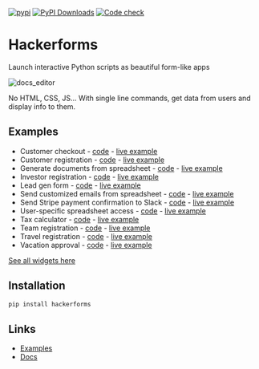 [![pypi](https://img.shields.io/pypi/v/hackerforms.svg)](https://pypi.python.org/pypi/hackerforms)
[![PyPI Downloads](https://img.shields.io/pypi/dm/hackerforms.svg)](https://pypi.org/project/hackerforms/)
[![Code check](https://github.com/abstra-app/hackerforms-lib/actions/workflows/code_check.yml/badge.svg)](https://github.com/abstra-app/hackerforms-lib/actions/workflows/code_check.yml)

# Hackerforms

Launch interactive Python scripts as beautiful form-like apps

![docs_editor](https://user-images.githubusercontent.com/8538337/200737655-7d212aef-e07a-4425-8cab-40000be3539d.gif)

No HTML, CSS, JS... With single line commands, get data from users and display info to them.

## Examples

- Customer checkout - [code](https://github.com/abstra-app/hackerforms-examples/blob/master/forms/customer_checkout.py) - [live example](https://examples.abstra.run/b97fd987-d9b2-4af3-802d-2400f2a546d4)
- Customer registration - [code](https://github.com/abstra-app/hackerforms-examples/blob/master/forms/customer_registration.py) - [live example](https://examples.abstra.run/81e15ebb-40bf-444e-8c83-35aafbc033b9)
- Generate documents from spreadsheet - [code](https://github.com/abstra-app/hackerforms-examples/blob/master/forms/generate_documents_from_spreadsheet.py) - [live example](https://examples.abstra.run/60b43bcc-766f-4ec7-b589-527e625c6f09)
- Investor registration - [code](https://github.com/abstra-app/hackerforms-examples/blob/master/forms/investor_registration.py) - [live example](https://examples.abstra.run/4b7ee890-1a3d-4ef3-9da6-0709040f60a4)
- Lead gen form - [code](https://github.com/abstra-app/hackerforms-examples/blob/master/forms/lead_gen_form.py) - [live example](https://examples.abstra.run/faf35181-6002-4220-a9cd-abbb87b711a1)
- Send customized emails from spreadsheet - [code](https://github.com/abstra-app/hackerforms-examples/blob/master/forms/send_customized_emails_from_spreadsheet.py) - [live example](https://examples.abstra.run/c0efcd04-9776-46fe-9690-98bcee9f41df)
- Send Stripe payment confirmation to Slack - [code](https://github.com/abstra-app/hackerforms-examples/blob/master/forms/send_stripe_payment_confirmation_to_slack.py) - [live example](nan)
- User-specific spreadsheet access - [code](https://github.com/abstra-app/hackerforms-examples/blob/master/forms/spreadsheet_access.py) - [live example](https://examples.abstra.run/ae267dde-c3dd-4ab0-968c-f0329b04fc66)
- Tax calculator - [code](https://github.com/abstra-app/hackerforms-examples/blob/master/forms/tax_calculator.py) - [live example](https://examples.abstra.run/cbdc145f-608d-4a13-a796-641f728aa6ee)
- Team registration - [code](https://github.com/abstra-app/hackerforms-examples/blob/master/forms/team_registration.py) - [live example](https://examples.abstra.run/db973900-5dfe-44e7-b03e-ce24fff08f54)
- Travel registration - [code](https://github.com/abstra-app/hackerforms-examples/blob/master/forms/travel_registration.py) - [live example](https://examples.abstra.run/d6d7a11f-c26d-46ec-bf77-5449fefaaf79)
- Vacation approval - [code](https://github.com/abstra-app/hackerforms-examples/blob/master/forms/vacation_approval.py) - [live example](https://examples.abstra.run/842f9872-59fd-4735-8b9a-4e6f5065a96e)

[See all widgets here](https://docs.abstracloud.com/library/widgets)

## Installation

```bash
pip install hackerforms
```

## Links

- [Examples](https://github.com/abstra-app/hackerforms-examples/tree/master/python)
- [Docs](https://docs.abstracloud.com/)
